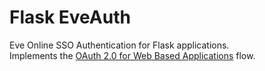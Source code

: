 # Flask EveAuth

Eve Online SSO Authentication for Flask applications.  
Implements the [OAuth 2.0 for Web Based Applications](https://docs.esi.evetech.net/docs/sso/web_based_sso_flow.html) flow.

